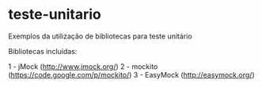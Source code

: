 teste-unitario
==============

Exemplos da utilização de bibliotecas para teste unitário

Bibliotecas incluídas:

1 - jMock (http://www.jmock.org/)
2 - mockito (https://code.google.com/p/mockito/)
3 - EasyMock (http://easymock.org/)

